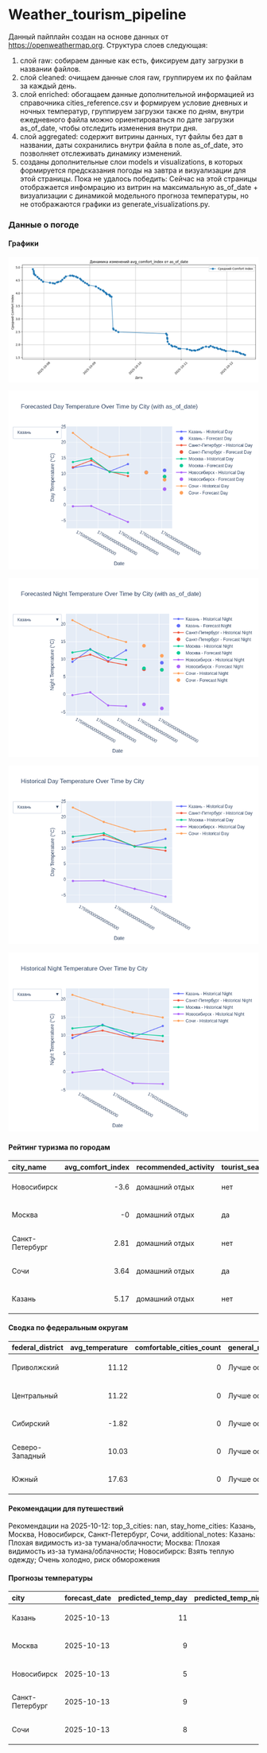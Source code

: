 # Weather_tourism_pipeline
Данный пайплайн создан на основе данных от https://openweathermap.org.
Структура слоев следующая:
  1) слой raw: 
  собираем данные как есть, фиксируем дату загрузки в названии файлов.
  2) слой cleaned:
  очищаем данные слоя raw, группируем их по файлам за каждый день.
  3) слой enriched:
  обогащаем данные дополнительной информацией из справочника cities_reference.csv и формируем условие дневных и ночных температур,
  группируем загрузки также по дням, внутри ежедневного файла можно ориентироваться по дате загрузки as_of_date, чтобы отследить изменения внутри дня.
  4) слой aggregated:
   содержит витрины данных, тут файлы без дат в названии, даты сохранились внутри файла в поле as_of_date, это позволняет отслеживать динамику изменений.
  6) созданы дополнительные слои models и visualizations, в которых формируется предсказания погоды на завтра и визуализации для этой страницы.
  Пока не удалось победить: Сейчас на этой страницы отображается инфомрацию из витрин на максимальную as_of_date + визуализации с динамикой модельного прогноза температуры, 
  но не отображаются графики из generate_visualizations.py.
<!-- WEATHER DATA START -->
### Данные о погоде

#### Графики
![Comfort Index Trend](data/visualizations/comfort_index_trend.png)

![Forecasted Day Temperature](data/visualizations/forecasted_day_temperature.png)

![Forecasted Night Temperature](data/visualizations/forecasted_night_temperature.png)

![Historical Day Temperature](data/visualizations/historical_day_temperature.png)

![Historical Night Temperature](data/visualizations/historical_night_temperature.png)

#### Рейтинг туризма по городам
| city_name       |   avg_comfort_index | recommended_activity   | tourist_season_match   | tourism_season   | tour_recommendation       | as_of_date          |
|:----------------|--------------------:|:-----------------------|:-----------------------|:-----------------|:--------------------------|:--------------------|
| Новосибирск     |               -3.6  | домашний отдых         | нет                    | Июнь-Август      | домашний отдых вне сезона | 2025-10-12 09:30:00 |
| Москва          |               -0    | домашний отдых         | да                     | Круглогодично    | домашний отдых в сезон    | 2025-10-12 09:30:00 |
| Санкт-Петербург |                2.81 | домашний отдых         | нет                    | Май-Сентябрь     | домашний отдых вне сезона | 2025-10-12 09:30:00 |
| Сочи            |                3.64 | домашний отдых         | да                     | Май-Октябрь      | домашний отдых в сезон    | 2025-10-12 09:30:00 |
| Казань          |                5.17 | домашний отдых         | нет                    | Май-Сентябрь     | домашний отдых вне сезона | 2025-10-12 09:30:00 |

#### Сводка по федеральным округам
| federal_district   |   avg_temperature |   comfortable_cities_count | general_recommendation   | as_of_date          |
|:-------------------|------------------:|---------------------------:|:-------------------------|:--------------------|
| Приволжский        |             11.12 |                          0 | Лучше остаться дома      | 2025-10-12 09:30:00 |
| Центральный        |             11.22 |                          0 | Лучше остаться дома      | 2025-10-12 09:30:00 |
| Сибирский          |             -1.82 |                          0 | Лучше остаться дома      | 2025-10-12 09:30:00 |
| Северо-Западный    |             10.03 |                          0 | Лучше остаться дома      | 2025-10-12 09:30:00 |
| Южный              |             17.63 |                          0 | Лучше остаться дома      | 2025-10-12 09:30:00 |

#### Рекомендации для путешествий
Рекомендации на 2025-10-12: top_3_cities: nan, stay_home_cities: Казань, Москва, Новосибирск, Санкт-Петербург, Сочи, additional_notes: Казань: Плохая видимость из-за тумана/облачности; Москва: Плохая видимость из-за тумана/облачности; Новосибирск: Взять теплую одежду; Очень холодно, риск обморожения

#### Прогнозы температуры
| city            | forecast_date   |   predicted_temp_day |   predicted_temp_night | model_type       | as_of_date          |
|:----------------|:----------------|---------------------:|-----------------------:|:-----------------|:--------------------|
| Казань          | 2025-10-13      |                   11 |                      9 | LinearRegression | 2025-10-12 09:30:16 |
| Москва          | 2025-10-13      |                    9 |                      7 | LinearRegression | 2025-10-12 09:30:16 |
| Новосибирск     | 2025-10-13      |                    5 |                     -4 | LinearRegression | 2025-10-12 09:30:16 |
| Санкт-Петербург | 2025-10-13      |                    9 |                      7 | LinearRegression | 2025-10-12 09:30:16 |
| Сочи            | 2025-10-13      |                    8 |                     11 | LinearRegression | 2025-10-12 09:30:16 |


<!-- WEATHER DATA END -->
